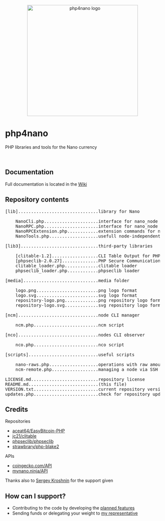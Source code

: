 <p align="center">
	<img width="360" alt="php4nano logo" src="https://raw.githubusercontent.com/mikerow/php4nano/master/media/logo.png">
</p>

# php4nano

PHP libraries and tools for the Nano currency

<br/>

## Documentation

Full documentation is located in the [Wiki](https://github.com/mikerow/php4nano/wiki)

## Repository contents

<pre>
[lib]...............................library for Nano

    NanoCli.php.....................interface for nano_node CLI
    NanoRPC.php.....................interface for nano_node RPC
    NanoRPCExtension.php............extension commands for nano_node RPC
    NanoTools.php...................usefull node-independent tools
	
[lib3]..............................third-party libraries

    [clitable-1.2]..................CLI Table Output for PHP
    [phpseclib-2.0.27]..............PHP Secure Communications Library
    clitable_loader.php.............clitable loader
    phpseclib_loader.php............phpseclib loader
	
[media].............................media folder

    logo.png........................png logo format
    logo.svg........................svg logo format
    repository-logo.png.............png repository logo format
    repository-logo.svg.............svg repository logo format

[ncm]...............................node CLI manager

    ncm.php.........................ncm script

[nco]...............................nodes CLI observer

    nco.php.........................nco script
	
[scripts]...........................useful scripts

    nano-raws.php...................operations with raw amounts
    ncm-remote.php..................managing a node via SSH and ncm

LICENSE.md..........................repository license
README.md...........................(this file)
VERSION.txt.........................current repository version
updates.php.........................check for repository updates
</pre>

## Credits

Repositories

- [aceat64/EasyBitcoin-PHP](https://github.com/aceat64/EasyBitcoin-PHP)
- [jc21/clitable](https://github.com/jc21/clitable)
- [phpseclib/phpseclib](https://github.com/phpseclib/phpseclib)
- [strawbrary/php-blake2](https://github.com/strawbrary/php-blake2)

APIs

- [coingecko.com/API](https://www.coingecko.com/en/api)
- [mynano.ninja/API](https://mynano.ninja/api)

Thanks also to [Sergey Kroshnin](https://github.com/SergiySW) for the support given

## How can I support?

- Contributing to the code by developing the [planned features](https://github.com/mikerow/php4nano/wiki/roadmap)
- Sending funds or delegating your weight to [my representative](https://mynano.ninja/account/mikerow)